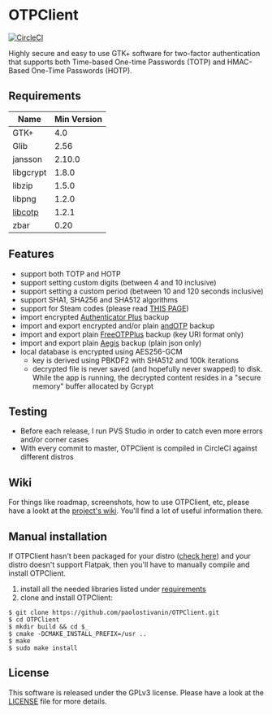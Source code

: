 # OTPClient
<a href="https://circleci.com/gh/paolostivanin/OTPClient">
  <img alt="CircleCI" src="https://circleci.com/gh/paolostivanin/OTPClient.svg?style=svg"/>
</a>

Highly secure and easy to use GTK+ software for two-factor authentication that supports both Time-based One-time Passwords (TOTP) and HMAC-Based One-Time Passwords (HOTP).

## Requirements
|Name|Min Version|
|----|-----------|
|GTK+|4.0|
|Glib|2.56|
|jansson|2.10.0|
|libgcrypt|1.8.0|
|libzip|1.5.0|
|libpng|1.2.0|
|[libcotp](https://github.com/paolostivanin/libcotp)|1.2.1|
|zbar|0.20|

## Features
- support both TOTP and HOTP
- support setting custom digits (between 4 and 10 inclusive)
- support setting a custom period (between 10 and 120 seconds inclusive)
- support SHA1, SHA256 and SHA512 algorithms
- support for Steam codes (please read [THIS PAGE](https://github.com/paolostivanin/OTPClient/wiki/Steam-Support))
- import encrypted [Authenticator Plus](https://www.authenticatorplus.com/) backup
- import and export encrypted and/or plain [andOTP](https://github.com/flocke/andOTP) backup
- import and export plain [FreeOTPPlus](https://github.com/helloworld1/FreeOTPPlus) backup (key URI format only)
- import and export plain [Aegis](https://github.com/beemdevelopment/Aegis) backup (plain json only)
- local database is encrypted using AES256-GCM
  - key is derived using PBKDF2 with SHA512 and 100k iterations
  - decrypted file is never saved (and hopefully never swapped) to disk. While the app is running, the decrypted content resides in a "secure memory" buffer allocated by Gcrypt

## Testing
* Before each release, I run PVS Studio in order to catch even more errors and/or corner cases
* With every commit to master, OTPClient is compiled in CircleCI against different distros

## Wiki
For things like roadmap, screenshots, how to use OTPClient, etc, please have a lookt at the [project's wiki](https://github.com/paolostivanin/OTPClient/wiki). You'll find a lot of useful information there.

## Manual installation
If OTPClient hasn't been packaged for your distro ([check here](https://github.com/paolostivanin/OTPClient/wiki/Tested-OS-&-Packages#packages)) and your distro doesn't support Flatpak, then you'll have to manually compile and install OTPClient.
1. install all the needed libraries listed under [requirements](#requirements)
2. clone and install OTPClient:
```
$ git clone https://github.com/paolostivanin/OTPClient.git
$ cd OTPClient
$ mkdir build && cd $_
$ cmake -DCMAKE_INSTALL_PREFIX=/usr ..
$ make
$ sudo make install
```

## License
This software is released under the GPLv3 license. Please have a look at the [LICENSE](LICENSE) file for more details.
